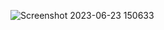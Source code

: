 ![Screenshot 2023-06-23 150633](https://github.com/love9897/bukbazarr/assets/43597053/27c96040-385b-492b-8594-c84d80b510fe)
